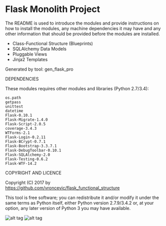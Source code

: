 Flask Monolith Project
================================================================================

The README is used to introduce the modules and provide instructions on
how to install the modules, any machine dependencies it may have and any
other information that should be provided before the modules are installed.

* Class-Functional Structure (Blueprints)
* SQLAlchemy Data Models
* Pluggable Views
* Jinja2 Templates

Generated by tool: gen_flask_pro

DEPENDENCIES

These modules requires other modules and libraries (Python 2.7/3.4):

	os.path
	getpass
	unittest
	datetime
	Flask-0.10.1
	Flask-Migrate-1.4.0
	Flask-Script-2.0.5
	coverage-3.4.3
	WTForms-2.1
	Flask-Login-0.2.11
	Flask-BCrypt-0.7.1
	Flask-Bootstrap-3.3.7.1
	Flask-DebugToolbar-0.10.1
	Flask-SQLAlchemy-2.0
	Flask-Testing-0.6.2
	Flask-WTF-14.2

COPYRIGHT AND LICENCE

Copyright (C) 2017 by https://github.com/vroncevic/flask_functional_structure

This tool is free software; you can redistribute it and/or modify
it under the same terms as Python itself, either Python version 2.7.9/3.4.2 or,
at your option, any later version of Python 3 you may have available.

![alt tag](https://raw.githubusercontent.com/vroncevic/flask_functional_structure/master/python_logo.png)
![alt tag](https://raw.githubusercontent.com/vroncevic/flask_functional_structure/master/linux_logo.png)

